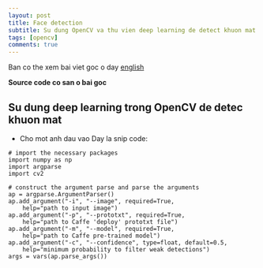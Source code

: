 ```yaml
---
layout: post
title: Face detection
subtitle: Su dung OpenCV va thu vien deep learning de detect khuon mat
tags: [opencv]
comments: true
---
```


Ban co the xem bai viet goc o day [english](https://www.pyimagesearch.com/2018/02/26/face-detection-with-opencv-and-deep-learning/)

**Source code co san o bai goc**

## Su dung deep learning trong OpenCV de detec khuon mat

- Cho mot anh dau vao
Day la snip code:

~~~
# import the necessary packages
import numpy as np
import argparse
import cv2
 
# construct the argument parse and parse the arguments
ap = argparse.ArgumentParser()
ap.add_argument("-i", "--image", required=True,
	help="path to input image")
ap.add_argument("-p", "--prototxt", required=True,
	help="path to Caffe 'deploy' prototxt file")
ap.add_argument("-m", "--model", required=True,
	help="path to Caffe pre-trained model")
ap.add_argument("-c", "--confidence", type=float, default=0.5,
	help="minimum probability to filter weak detections")
args = vars(ap.parse_args())
~~~
